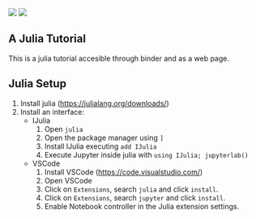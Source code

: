 [![][docs-img]][docs-url]
[![][binder-img]][binder-url]

## A Julia Tutorial

This is a julia tutorial accesible through binder and as a web page.

[docs-img]: https://img.shields.io/badge/docs-latest%20release-blue.svg
[docs-url]: https://erickchacon.github.io/julia-tutorial/

[binder-img]: https://mybinder.org/badge_logo.svg
[binder-url]: https://mybinder.org/v2/gh/ErickChacon/julia-tutorial/HEAD?labpath=notebooks

## Julia Setup

1. Install julia (https://julialang.org/downloads/)
2. Install an interface:
    - IJulia
        1. Open `julia`
        1. Open the package manager using `]`
        1. Install IJulia executing `add IJulia`
        1. Execute Jupyter inside julia with `using IJulia; jupyterlab()`
    - VSCode
        1. Install VSCode (https://code.visualstudio.com/)
        1. Open VSCode
        1. Click on `Extensions`, search `julia` and click `install`.
        1. Click on `Extensions`, search `jupyter` and click `install`.
        1. Enable Notebook controller in the Julia extension settings.
